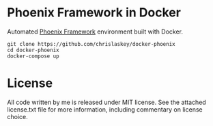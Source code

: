 Phoenix Framework in Docker
================================================================================

Automated [Phoenix Framework](http://www.phoenixframework.org/) environment
built with Docker.

```shell
git clone https://github.com/chrislaskey/docker-phoenix
cd docker-phoenix
docker-compose up
```

License
================================================================================

All code written by me is released under MIT license. See the attached
license.txt file for more information, including commentary on license choice.
